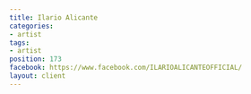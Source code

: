 ```yaml
---
title: Ilario Alicante
categories:
- artist
tags:
- artist
position: 173
facebook: https://www.facebook.com/ILARIOALICANTEOFFICIAL/
layout: client
---
```



